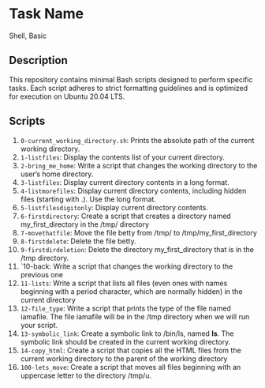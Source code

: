 # Task Name
Shell, Basic

## Description

This repository contains minimal Bash scripts designed to perform specific tasks. Each script adheres to strict formatting guidelines and is optimized for execution on Ubuntu 20.04 LTS.

## Scripts

1.  `0-current_working_directory.sh`: Prints the absolute path of the current working directory.
2.  `1-listfiles`: Display the contents list of your current directory.
3.  `2-bring_me_home`: Write a script that changes the working directory to the user’s home directory.
4.  `3-listfiles`: Display current directory contents in a long format.
5.  `4-listmorefiles`: Display current directory contents, including hidden files (starting with .). Use the long format.
6.  `5-listfilesdigitonly`: Display current directory contents.
7.  `6-firstdirectory`: Create a script that creates a directory named my_first_directory in the /tmp/ directory
8.  `7-movethatfile`: Move the file betty from /tmp/ to /tmp/my_first_directory
9.  `8-firstdelete`: Delete the file betty.
10. `9-firstdirdeletion`: Delete the directory my_first_directory that is in the /tmp directory.
11. `10-back: Write a script that changes the working directory to the previous one
12. `11-lists`: Write a script that lists all files (even ones with names beginning with a period character, which are normally hidden) in the current directory
13. `12-file_type`: Write a script that prints the type of the file named iamafile. The file iamafile will be in the /tmp directory when we will run your script.
14. `13-symbolic_link`: Create a symbolic link to /bin/ls, named __ls__. The symbolic link should be created in the current working directory.
15. `14-copy_html`: Create a script that copies all the HTML files from the current working directory to the parent of the working directory
16. `100-lets_move`: Create a script that moves all files beginning with an uppercase letter to the directory /tmp/u.

